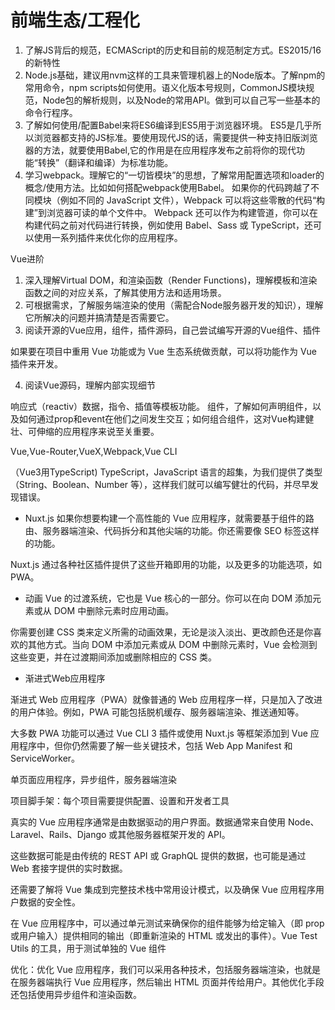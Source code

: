 # 前端生态/工程化

1. 了解JS背后的规范，ECMAScript的历史和目前的规范制定方式。ES2015/16的新特性
2. Node.js基础，建议用nvm这样的工具来管理机器上的Node版本。了解npm的常用命令，npm scripts如何使用。语义化版本号规则，CommonJS模块规范，Node包的解析规则，以及Node的常用API。做到可以自己写一些基本的命令行程序。
3. 了解如何使用/配置Babel来将ES6编译到ES5用于浏览器环境。
   ES5是几乎所以浏览器都支持的JS标准。要使用现代JS的话，需要提供一种支持旧版浏览器的方法，就要使用Babel,它的作用是在应用程序发布之前将你的现代功能“转换”（翻译和编译）为标准功能。
4. 学习webpack。理解它的“一切皆模块”的思想，了解常用配置选项和loader的概念/使用方法。比如如何搭配webpack使用Babel。
如果你的代码跨越了不同模块（例如不同的 JavaScript 文件），Webpack 可以将这些零散的代码“构建”到浏览器可读的单个文件中。
Webpack 还可以作为构建管道，你可以在构建代码之前对代码进行转换，例如使用 Babel、Sass 或 TypeScript，还可以使用一系列插件来优化你的应用程序。


Vue进阶

1. 深入理解Virtual DOM，和渲染函数（Render Functions)，理解模板和渲染函数之间的对应关系，了解其使用方法和适用场景。
2. 可根据需求，了解服务端渲染的使用（需配合Node服务器开发的知识），理解它所解决的问题并搞清楚是否需要它。
3. 阅读开源的Vue应用，组件，插件源码，自己尝试编写开源的Vue组件、插件

如果要在项目中重用 Vue 功能或为 Vue 生态系统做贡献，可以将功能作为 Vue 插件来开发。

4. 阅读Vue源码，理解内部实现细节


响应式（reactiv）数据，指令、插值等模板功能。
组件，了解如何声明组件，以及如何通过prop和event在他们之间发生交互；如何组合组件，这对Vue构建健壮、可伸缩的应用程序来说至关重要。

Vue,Vue-Router,VueX,Webpack,Vue CLI

（Vue3用TypeScript) TypeScript，JavaScript 语言的超集，为我们提供了类型（String、Boolean、Number 等），这样我们就可以编写健壮的代码，并尽早发现错误。

- Nuxt.js
如果你想要构建一个高性能的 Vue 应用程序，就需要基于组件的路由、服务器端渲染、代码拆分和其他尖端的功能。你还需要像 SEO 标签这样的功能。

Nuxt.js 通过各种社区插件提供了这些开箱即用的功能，以及更多的功能选项，如 PWA。

- 动画
 Vue 的过渡系统，它也是 Vue 核心的一部分。你可以在向 DOM 添加元素或从 DOM 中删除元素时应用动画。

你需要创建 CSS 类来定义所需的动画效果，无论是淡入淡出、更改颜色还是你喜欢的其他方式。当向 DOM 中添加元素或从 DOM 中删除元素时，Vue 会检测到这些变更，并在过渡期间添加或删除相应的 CSS 类。

- 渐进式Web应用程序

渐进式 Web 应用程序（PWA）就像普通的 Web 应用程序一样，只是加入了改进的用户体验。例如，PWA 可能包括脱机缓存、服务器端渲染、推送通知等。

大多数 PWA 功能可以通过 Vue CLI 3 插件或使用 Nuxt.js 等框架添加到 Vue 应用程序中，但你仍然需要了解一些关键技术，包括 Web App Manifest 和 ServiceWorker。

单页面应用程序，异步组件，服务器端渲染

项目脚手架：每个项目需要提供配置、设置和开发者工具

真实的 Vue 应用程序通常是由数据驱动的用户界面。数据通常来自使用 Node、Laravel、Rails、Django 或其他服务器框架开发的 API。

这些数据可能是由传统的 REST API 或 GraphQL 提供的数据，也可能是通过 Web 套接字提供的实时数据。

还需要了解将 Vue 集成到完整技术栈中常用设计模式，以及确保 Vue 应用程序用户数据的安全性。

在 Vue 应用程序中，可以通过单元测试来确保你的组件能够为给定输入（即 prop 或用户输入）提供相同的输出（即重新渲染的 HTML 或发出的事件）。Vue Test Utils 的工具，用于测试单独的 Vue 组件

优化：优化 Vue 应用程序，我们可以采用各种技术，包括服务器端渲染，也就是在服务器端执行 Vue 应用程序，然后输出 HTML 页面并传给用户。其他优化手段还包括使用异步组件和渲染函数。

